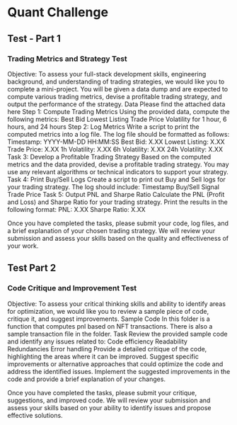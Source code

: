 # Quant Challenge

## Test - Part 1
### Trading Metrics and Strategy Test
Objective: To assess your full-stack development skills, engineering background, and understanding of trading strategies, we would like you to complete a mini-project. You will be given a data dump and are expected to compute various trading metrics, devise a profitable trading strategy, and output the performance of the strategy.
Data 
Please find the attached data here
Step 1: Compute Trading Metrics
Using the provided data, compute the following metrics:
Best Bid
Lowest Listing
Trade Price
Volatility for 1 hour, 6 hours, and 24 hours
Step 2: Log Metrics
Write a script to print the computed metrics into a log file. The log file should be formatted as follows:
Timestamp: YYYY-MM-DD HH:MM:SS
Best Bid: X.XX
Lowest Listing: X.XX
Trade Price: X.XX
1h Volatility: X.XX
6h Volatility: X.XX
24h Volatility: X.XX
Task 3: Develop a Profitable Trading Strategy
Based on the computed metrics and the data provided, devise a profitable trading strategy. You may use any relevant algorithms or technical indicators to support your strategy.
Task 4: Print Buy/Sell Logs
Create a script to print out Buy and Sell logs for your trading strategy. The log should include:
Timestamp
Buy/Sell Signal
Trade Price
Task 5: Output PNL and Sharpe Ratio
Calculate the PNL (Profit and Loss) and Sharpe Ratio for your trading strategy. Print the results in the following format:
PNL: X.XX
Sharpe Ratio: X.XX

Once you have completed the tasks, please submit your code, log files, and a brief explanation of your chosen trading strategy. We will review your submission and assess your skills based on the quality and effectiveness of your work.

## Test Part 2
### Code Critique and Improvement Test
Objective: To assess your critical thinking skills and ability to identify areas for optimization, we would like you to review a sample piece of code, critique it, and suggest improvements.
Sample Code
In this folder is a function that computes pnl based on NFT transactions. There is also a sample transaction file in the folder. 
Task
Review the provided sample code and identify any issues related to:
Code efficiency
Readability
Redundancies
Error handling
Provide a detailed critique of the code, highlighting the areas where it can be improved.
Suggest specific improvements or alternative approaches that could optimize the code and address the identified issues.
Implement the suggested improvements in the code and provide a brief explanation of your changes.

Once you have completed the tasks, please submit your critique, suggestions, and improved code. We will review your submission and assess your skills based on your ability to identify issues and propose effective solutions.
